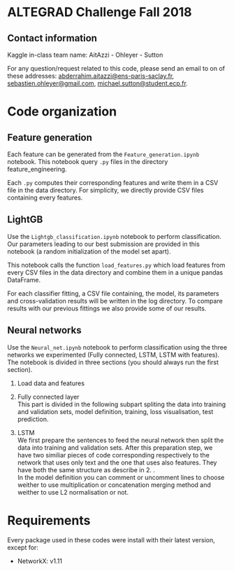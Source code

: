 # ALTEGRAD Challenge Fall 2018

## Contact information
Kaggle in-class team name: AitAzzi - Ohleyer - Sutton

For any question/request related to this code, please send an email to on of these addresses: abderrahim.aitazzi@ens-paris-saclay.fr, sebastien.ohleyer@gmail.com, michael.sutton@student.ecp.fr.


# Code organization

## Feature generation
Each feature can be generated from the `Feature_generation.ipynb` notebook. This notebook query `.py` files in the directory feature_engineering.

Each `.py` computes their corresponding features and write them in a CSV file in the data directory. For simplicity, we directly provide CSV files containing every features. 

## LightGB
Use the `Lightgb_classification.ipynb` notebook to perform classification. Our parameters leading to our best submission are provided in this notebook (a random initialization of the model set apart).

This notebook calls the function `load_features.py` which load features from every CSV files in the data directory and combine them in a unique pandas DataFrame.

For each classifier fitting, a CSV file containing, the model, its parameters and cross-validation results will be written in the log directory. To compare results with our previous fittings we also provide some of our results.

## Neural networks
Use the `Neural_net.ipynb` notebook to perform classification using the three networks we experimented (Fully connected, LSTM, LSTM with features). The notebook is divided in three sections (you should always run the first section).
1. Load data and features
2. Fully connected layer  
   This part is divided in the following subpart spliting the data into training and validation sets, model definition, training, loss visualisation, test prediction.  

3. LSTM  
   We first prepare the sentences to feed the neural network then split the data into training and validation sets. After this preparation step, we have two similiar pieces of code corresponding respectively to the network that uses only text and the one that uses also features. They have both the same structure as describe in 2. .  
   In the model definition you can comment or uncomment lines to choose weither to use multiplication or concatenation merging method and weither to use L2 normalisation or not.

# Requirements
Every package used in these codes were install with their latest version, except for:
- NetworkX: v1.11

